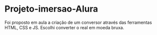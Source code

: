 # Projeto-imersao-Alura
Foi proposto em aula a criação de um conversor através das ferramentas HTML, CSS e JS. Escolhi converter o real em moeda bruxa. 
